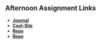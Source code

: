 ## Afternoon Assignment Links

* **[Journal](https://github.com/millho/fs-journal)**
* **[Cool-Site](https://github.com/millho/cool-site)**
* **[Repo](https://github.com/millho/<ASSIGNMENT_REPO>)**
* **[Repo](https://github.com/millho/<ASSIGNMENT_REPO>)**
